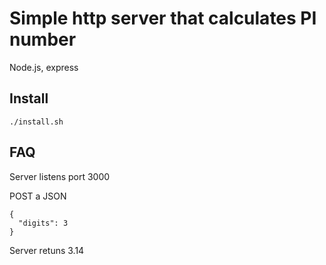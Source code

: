 # Simple http server that calculates PI number
Node.js, express

## Install
    ./install.sh

## FAQ
Server listens port 3000

POST a JSON
```
{
  "digits": 3
}
```
Server retuns
    3.14
